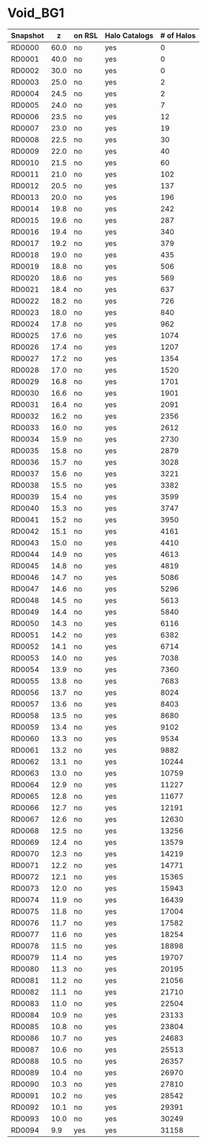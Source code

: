 # Void_BG1

Snapshot | z | on RSL | Halo Catalogs | # of Halos
---------|---|--------|---------------|-----------
RD0000 | 60.0 | no  | yes | 0
RD0001 | 40.0 | no  | yes | 0
RD0002 | 30.0 | no  | yes | 0
RD0003 | 25.0 | no  | yes | 2
RD0004 | 24.5 | no  | yes | 2
RD0005 | 24.0 | no  | yes | 7
RD0006 | 23.5 | no  | yes | 12
RD0007 | 23.0 | no  | yes | 19
RD0008 | 22.5 | no  | yes | 30
RD0009 | 22.0 | no  | yes | 40
RD0010 | 21.5 | no  | yes | 60
RD0011 | 21.0 | no  | yes | 102
RD0012 | 20.5 | no  | yes | 137
RD0013 | 20.0 | no  | yes | 196
RD0014 | 19.8 | no  | yes | 242
RD0015 | 19.6 | no  | yes | 287
RD0016 | 19.4 | no  | yes | 340
RD0017 | 19.2 | no  | yes | 379
RD0018 | 19.0 | no  | yes | 435
RD0019 | 18.8 | no  | yes | 506
RD0020 | 18.6 | no  | yes | 569
RD0021 | 18.4 | no  | yes | 637
RD0022 | 18.2 | no  | yes | 726
RD0023 | 18.0 | no  | yes | 840
RD0024 | 17.8 | no  | yes | 962
RD0025 | 17.6 | no  | yes | 1074
RD0026 | 17.4 | no  | yes | 1207
RD0027 | 17.2 | no  | yes | 1354
RD0028 | 17.0 | no  | yes | 1520
RD0029 | 16.8 | no  | yes | 1701
RD0030 | 16.6 | no  | yes | 1901
RD0031 | 16.4 | no  | yes | 2091
RD0032 | 16.2 | no  | yes | 2356
RD0033 | 16.0 | no  | yes | 2612
RD0034 | 15.9 | no  | yes | 2730
RD0035 | 15.8 | no  | yes | 2879
RD0036 | 15.7 | no  | yes | 3028
RD0037 | 15.6 | no  | yes | 3221
RD0038 | 15.5 | no  | yes | 3382
RD0039 | 15.4 | no  | yes | 3599
RD0040 | 15.3 | no  | yes | 3747
RD0041 | 15.2 | no  | yes | 3950
RD0042 | 15.1 | no  | yes | 4161
RD0043 | 15.0 | no  | yes | 4410
RD0044 | 14.9 | no  | yes | 4613
RD0045 | 14.8 | no  | yes | 4819
RD0046 | 14.7 | no  | yes | 5086
RD0047 | 14.6 | no  | yes | 5296
RD0048 | 14.5 | no  | yes | 5613
RD0049 | 14.4 | no  | yes | 5840
RD0050 | 14.3 | no  | yes | 6116
RD0051 | 14.2 | no  | yes | 6382
RD0052 | 14.1 | no  | yes | 6714
RD0053 | 14.0 | no  | yes | 7038
RD0054 | 13.9 | no  | yes | 7360
RD0055 | 13.8 | no  | yes | 7683
RD0056 | 13.7 | no  | yes | 8024
RD0057 | 13.6 | no  | yes | 8403
RD0058 | 13.5 | no  | yes | 8680
RD0059 | 13.4 | no  | yes | 9102
RD0060 | 13.3 | no  | yes | 9534
RD0061 | 13.2 | no  | yes | 9882
RD0062 | 13.1 | no  | yes | 10244
RD0063 | 13.0 | no  | yes | 10759
RD0064 | 12.9 | no  | yes | 11227
RD0065 | 12.8 | no  | yes | 11677
RD0066 | 12.7 | no  | yes | 12191
RD0067 | 12.6 | no  | yes | 12630
RD0068 | 12.5 | no  | yes | 13256
RD0069 | 12.4 | no  | yes | 13579
RD0070 | 12.3 | no  | yes | 14219
RD0071 | 12.2 | no  | yes | 14771
RD0072 | 12.1 | no  | yes | 15365
RD0073 | 12.0 | no  | yes | 15943
RD0074 | 11.9 | no  | yes | 16439
RD0075 | 11.8 | no  | yes | 17004
RD0076 | 11.7 | no  | yes | 17582
RD0077 | 11.6 | no  | yes | 18254
RD0078 | 11.5 | no  | yes | 18898
RD0079 | 11.4 | no  | yes | 19707
RD0080 | 11.3 | no  | yes | 20195
RD0081 | 11.2 | no  | yes | 21056
RD0082 | 11.1 | no  | yes | 21710
RD0083 | 11.0 | no  | yes | 22504
RD0084 | 10.9 | no  | yes | 23133
RD0085 | 10.8 | no  | yes | 23804
RD0086 | 10.7 | no  | yes | 24683
RD0087 | 10.6 | no  | yes | 25513
RD0088 | 10.5 | no  | yes | 26357
RD0089 | 10.4 | no  | yes | 26970
RD0090 | 10.3 | no  | yes | 27810
RD0091 | 10.2 | no  | yes | 28542
RD0092 | 10.1 | no  | yes | 29391
RD0093 | 10.0 | no  | yes | 30249
RD0094 | 9.9 | yes | yes | 31158
